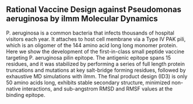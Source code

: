 ## Rational Vaccine Design against Pseudomonas aeruginosa by ilmm Molecular Dynamics 

P. aeruginosa is a common bacteria that infects thousands of hospital visitors each year. It attaches to host cell membrane via a Type IV PAK pili, which is an oligomer of the 144 amino acid long long monomer protein. Here we show the development of the first-in-class small peptide vaccine targeting P. aeruginosa pilin epitope. The antigenic epitope spans 15 residues, and it was stabilized by performing a series of full length protein truncations and mutations at key salt-bridge forming residues, followed by exhaustive MD simulations with ilmm. The final product design (ID3) is only 50 amino acids long, exhibits stable secondary structure, minimized non-native interactions, and sub-angstrom RMSD and RMSF values at the binding epitope.
